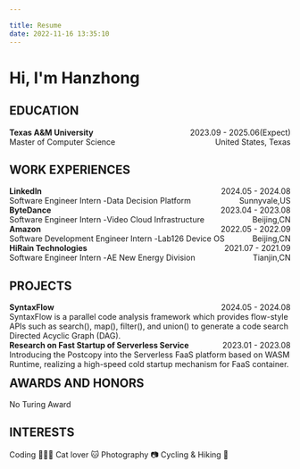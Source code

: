 ```yaml
---

title: Resume
date: 2022-11-16 13:35:10
---
```


# Hi, I'm Hanzhong

<h2>EDUCATION </h2>

<div id="expand-box-header">
    <span style="float: left; font-weight: bold;font-family:"楷体"">Texas A&M University</span> 
    <span style="float: right;font-family:"楷体";">2023.09 - 2025.06(Expect)</span><br>
    <span style="float: left;font-family:"楷体";">Master of Computer Science</span> 
    <span style="float: right;font-family:"楷体";">United States, Texas</span><br>
</div>



##  WORK EXPERIENCES

<div id="expand-box-header">
    <span style="float: left; font-weight: bold">LinkedIn</span> 
    <span style="float: right;">2024.05 - 2024.08</span><br>
  	<span style="float: left">Software Engineer Intern -  </span><span> Data Decision Platform</span>
    <span style="float: right;">Sunnyvale,US</span><br>
</div>
<div id="expand-box-header">
    <span style="float: left; font-weight: bold">ByteDance</span> 
    <span style="float: right;">2023.04 - 2023.08</span><br>
  	<span style="float: left">Software Engineer Intern -  </span><span> Video Cloud Infrastructure</span>
    <span style="float: right;">Beijing,CN</span><br>
<!--  	<span style="float: left;">Collaborated with the R&D team of the TikTok’s infrastructure, responding to performance and reliability issues, developing the department’s FaaS Serverless cloud computing system which processes over 10 billion video tasks per day (peak 200K Task/s). </span><br> -->
</div>


<div id="expand-box-header">
    <span style="float: left; font-weight: bold">Amazon</span> 
    <span style="float: right;">2022.05 - 2022.09</span><br>
  	<span style="float: left">Software Development Engineer Intern - </span>  <span>Lab126 Device OS</span>
    <span style="float: right;">Beijing,CN</span><br>
<!--    	<span style="float: left;">Independently developed File Security Analysis System for Artifactory container in Amazon FireOS CI/CD pipeline; took responsibility for full stack development of project.</span><br>-->
</div>

<div id="expand-box-header">
    <span style="float: left; font-weight: bold">HiRain Technologies</span> 
    <span style="float: right;">2021.07 - 2021.09</span><br>
    <span style="float: left">Software Engineer Intern -  </span><span>AE New Energy Division</span> 
    <span style="float: right;">Tianjin,CN</span><br>
<!--  	<span style="float: left;">Interned with respected autonomous driving firm to conduct low-code platform research and development of electronic chips for new energy vehicles; independently completed compilation of multiple core project modules and assisted with architecture design.</span>
</div>-->


##  PROJECTS

<div id="expand-box-header">
    <span style="float: left; font-weight: bold">SyntaxFlow</span> 
    <span style="float: right;">2024.05 - 2024.08</span><br>
  	<span style="float: right;">SyntaxFlow is a parallel code analysis framework which provides flow-style APIs such as search(), map(), filter(), and union() to generate a code search Directed Acyclic Graph (DAG).</span>
</div><br><br>



<div id="expand-box-header">
    <span style="float: left; font-weight: bold">Research on Fast Startup of Serverless Service</span> 
    <span style="float: right;">2023.01 - 2023.08</span><br>
  	<span style="float: right;">Introducing the Postcopy into the Serverless FaaS platform based on WASM Runtime, realizing a high-speed cold startup mechanism for FaaS container.</span>
</div><br><br>





##  AWARDS AND HONORS

No Turing Award



## INTERESTS

Coding 👩🏻‍💻
Cat lover 🐱
Photography 📷
Cycling & Hiking 🥾

